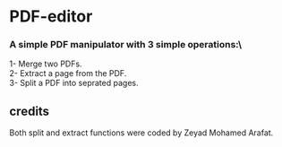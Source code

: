 # PDF-editor
### A simple PDF manipulator with 3 simple operations:\
1- Merge two PDFs.\
2- Extract a page from the PDF.\
3- Split a PDF into seprated pages.
## credits
Both split and extract functions were coded by Zeyad Mohamed Arafat.

